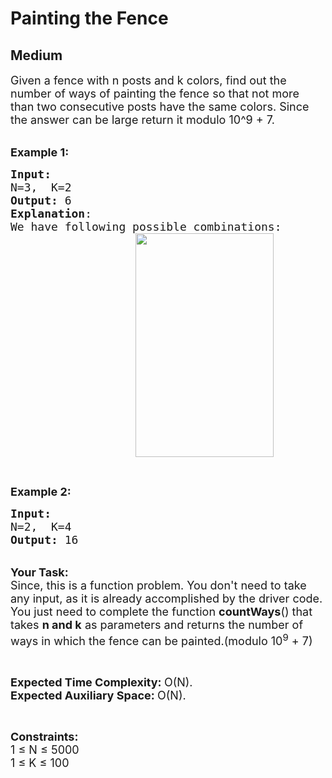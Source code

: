 # Painting the Fence
## Medium
<div class="problems_problem_content__Xm_eO"><p><span style="font-size: 18px;">Given a fence with n posts and k colors, find out the number of ways of painting the fence so that not more than two consecutive posts have the same colors</span><span style="font-size: 18px;">. Since the answer can be large return it modulo 10^9 + 7.</span></p>
<p><br><span style="font-size: 18px;"><strong>Example 1:</strong></span></p>
<pre><span style="font-size: 18px;"><strong>Input:
</strong>N=3,  K=2 
<strong>Output:</strong> 6
<strong>Explanation</strong>: 
We have following possible combinations:
</span><span style="font-size: 18px;"><a href="http://cdncontribute.geeksforgeeks.org/wp-content/uploads/paintFence.png"><img style="height: 358px; margin-left: 200px; margin-right: 200px; width: 221px;" src="http://cdncontribute.geeksforgeeks.org/wp-content/uploads/paintFence.png" alt=""></a></span></pre>
<p>&nbsp;</p>
<p><span style="font-size: 18px;"><strong>Example 2:</strong></span></p>
<pre><span style="font-size: 18px;"><strong>Input:
</strong>N=2,  K=4
<strong>Output:</strong> 16</span>
</pre>
<p><br><span style="font-size: 18px;"><strong>Your Task:</strong><br>Since, this is a function problem. You don't need to take any input, as it is already accomplished by the driver code. You just need to complete the function <strong>countWays</strong>() that takes <strong>n and k</strong> as parameters and returns the number of ways in which the fence&nbsp;can be painted.(modulo 10<sup>9</sup> + 7)</span></p>
<p>&nbsp;</p>
<p><span style="font-size: 18px;"><strong>Expected Time Complexity: </strong>O(N).<br><strong>Expected Auxiliary Space:&nbsp;</strong>O(N).</span></p>
<p>&nbsp;</p>
<p><span style="font-size: 18px;"><strong>Constraints:</strong><br>1 ≤ N ≤ 5000<br>1 ≤ K&nbsp;≤ 100</span></p>
<p>&nbsp;</p></div>